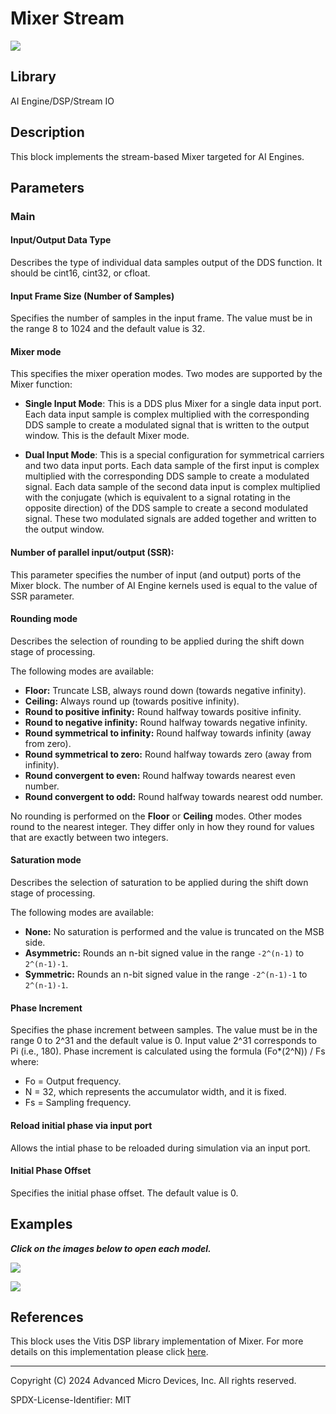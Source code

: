 # Mixer Stream

  
![](./Images/block.png)  

## Library

AI Engine/DSP/Stream IO

## Description

This block implements the stream-based Mixer targeted for AI Engines.

## Parameters

### Main  
#### Input/Output Data Type
Describes the type of individual data samples output of the DDS
  function. It should be cint16, cint32, or cfloat.

#### Input Frame Size (Number of Samples)
Specifies the number of samples in the input frame. The value must be
  in the range 8 to 1024 and the default value is 32.

#### Mixer mode  
This specifies the mixer operation modes. Two modes are supported by
the Mixer function:

* **Single Input Mode**: This is a DDS plus Mixer for a single data input port. Each data input
sample is complex multiplied with the corresponding DDS sample to create
a modulated signal that is written to the output window. This is the
default Mixer mode.

* **Dual Input Mode**: This is a special configuration for symmetrical carriers and two data
input ports. Each data sample of the first input is complex multiplied
with the corresponding DDS sample to create a modulated signal. Each
data sample of the second data input is complex multiplied with the
conjugate (which is equivalent to a signal rotating in the opposite
direction) of the DDS sample to create a second modulated signal. These
two modulated signals are added together and written to the output
window.

#### Number of parallel input/output (SSR):
This parameter specifies the number of input (and output) ports of the Mixer block.
The number of AI Engine kernels used is equal to the value of SSR parameter.

#### Rounding mode

Describes the selection of rounding to be applied during the shift down stage of processing.

The following modes are available:
* **Floor:** Truncate LSB, always round down (towards negative infinity).
* **Ceiling:** Always round up (towards positive infinity).
* **Round to positive infinity:** Round halfway towards positive infinity.
* **Round to negative infinity:** Round halfway towards negative infinity.
* **Round symmetrical to infinity:** Round halfway towards infinity (away from zero).
* **Round symmetrical to zero:** Round halfway towards zero (away from infinity).
* **Round convergent to even:** Round halfway towards nearest even number.
* **Round convergent to odd:** Round halfway towards nearest odd number.

No rounding is performed on the **Floor** or **Ceiling** modes. Other modes round to the nearest integer. They differ only in how they round for values that are exactly between two integers.

#### Saturation mode

Describes the selection of saturation to be applied during the shift down stage of processing.

The following modes are available:
* **None:** No saturation is performed and the value is truncated on the MSB side.
* **Asymmetric:** Rounds an n-bit signed value in the range `-2^(n-1)` to `2^(n-1)-1`.
* **Symmetric:** Rounds an n-bit signed value in the range `-2^(n-1)-1` to `2^(n-1)-1`.

#### Phase Increment
Specifies the phase increment between samples. The value must be in
  the range 0 to 2^31 and the default value is 0. Input value
  2^31 corresponds to Pi (i.e., 180). Phase increment is calculated
  using the formula (Fo\*(2^N)) / Fs where:
  - Fo = Output frequency.
  - N = 32, which represents the accumulator width, and it is fixed.
  - Fs = Sampling frequency.

#### Reload initial phase via input port
Allows the intial phase to be reloaded during simulation via an input port.

#### Initial Phase Offset
Specifies the initial phase offset. The default value is 0.

## Examples

***Click on the images below to open each model.***

[![](./Images/Mixer_Stream_Ex1.png)](https://github.com/Xilinx/Vitis_Model_Composer/tree/2024.2/Examples/Block_Help/AIE/Mixer_stream_Ex1) 

[![](./Images/Mixer_Stream_Ex2.png)](https://github.com/Xilinx/Vitis_Model_Composer/tree/2024.2/Examples/Block_Help/AIE/Mixer_stream_Ex2) 

## References
This block uses the Vitis DSP library implementation of Mixer. For more details on this implementation please click [here](https://docs.amd.com/r/en-US/Vitis_Libraries/dsp/user_guide/L2/func-dds_mixer_intrinsic.html).


--------------
Copyright (C) 2024 Advanced Micro Devices, Inc.
All rights reserved.

SPDX-License-Identifier: MIT
